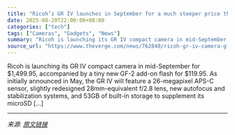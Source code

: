 ```yaml
---
title: "Ricoh’s GR IV launches in September for a much steeper price than its predecessor"
date: 2025-08-20T22:00:00+08:00
categories: ["tech"]
tags: ["Cameras", "Gadgets", "News"]
summary: "Ricoh is launching its GR IV compact camera in mid-September for $1,499.95, accompanied by a tiny new GF-2 add-on flash for $119.95. As initially announced in May, the GR IV will feature a 26-megapixe"
source_url: "https://www.theverge.com/news/762848/ricoh-gr-iv-camera-gf2-flash-launch-price-specs"
---
```


Ricoh is launching its GR IV compact camera in mid-September for $1,499.95, accompanied by a tiny new GF-2 add-on flash for $119.95. As initially announced in May, the GR IV will feature a 26-megapixel APS-C sensor, slightly redesigned 28mm-equivalent f/2.8 lens, new autofocus and stabilization systems, and 53GB of built-in storage to supplement its microSD [&#8230;]

---

*来源: [原文链接](https://www.theverge.com/news/762848/ricoh-gr-iv-camera-gf2-flash-launch-price-specs)*
